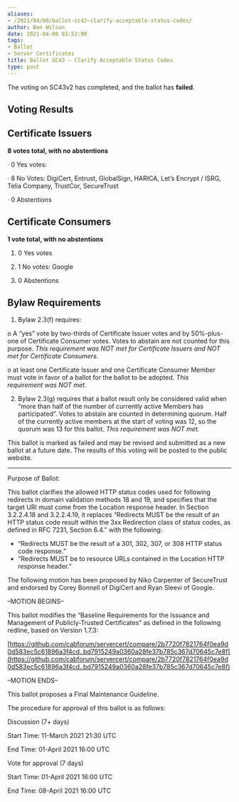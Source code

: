 ```yaml
---
aliases:
- /2021/04/08/ballot-sc43-clarify-acceptable-status-codes/
author: Ben Wilson
date: 2021-04-08 03:53:00
tags:
- Ballot
- Server Certificates
title: Ballot SC43 – Clarify Acceptable Status Codes
type: post
---
```


The voting on SC43v2 has completed, and the ballot has **failed**.

## Voting Results

## Certificate Issuers

**8 votes total, with no abstentions**

· 0 Yes votes:

· 8 No Votes: DigiCert, Entrust, GlobalSign, HARICA, Let’s Encrypt / ISRG, Telia Company, TrustCor, SecureTrust

· 0 Abstentions

## Certificate Consumers

**1 vote total, with no abstentions**

1. 0 Yes votes

1. 1 No votes: Google

1. 0 Abstentions

## Bylaw Requirements

1. Bylaw 2.3(f) requires:

o A “yes” vote by two-thirds of Certificate Issuer votes and by 50%-plus-one of Certificate Consumer votes. Votes to abstain are not counted for this purpose.
_This requirement was NOT met for Certificate Issuers and NOT met for Certificate Consumers_.

o at least one Certificate Issuer and one Certificate Consumer Member must vote in favor of a ballot for the ballot to be adopted.
_This requirement was NOT met_.

2. Bylaw 2.3(g) requires that a ballot result only be considered valid when “more than half of the number of currently active Members has participated”. Votes to abstain are counted in determining quorum. Half of the currently active members at the start of voting was 12, so the quorum was 13 for this ballot.
   _This requirement was NOT met._

This ballot is marked as failed and may be revised and submitted as a new ballot at a future date. The results of this voting will be posted to the public website.

______________________________________________________________________

Purpose of Ballot:

This ballot clarifies the allowed HTTP status codes used for following redirects in domain validation methods 18 and 19, and specifies that the target URI must come from the Location response header. In Section 3.2.2.4.18 and 3.2.2.4.19, it replaces “Redirects MUST be the result of an HTTP status code result within the 3xx Redirection class of status codes, as defined in RFC 7231, Section 6.4.” with the following:

- “Redirects MUST be the result of a 301, 302, 307, or 308 HTTP status code response.”
- “Redirects MUST be to resource URLs contained in the Location HTTP response header.”

The following motion has been proposed by Niko Carpenter of SecureTrust and endorsed by Corey Bonnell of DigiCert and Ryan Sleevi of Google.

–MOTION BEGINS–

This ballot modifies the “Baseline Requirements for the Issuance and Management of Publicly-Trusted Certificates” as defined in the following redline, based on Version 1.7.3:

[https://github.com/cabforum/servercert/compare/2b7720f7821764f0ea9d0d583ec5c61896a3f4cd..bd7915249a0360a28fe37b785c367d70645c7e8f](https://github.com/cabforum/servercert/compare/2b7720f7821764f0ea9d0d583ec5c61896a3f4cd..bd7915249a0360a28fe37b785c367d70645c7e8f)

–MOTION ENDS–

This ballot proposes a Final Maintenance Guideline.

The procedure for approval of this ballot is as follows:

Discussion (7+ days)

Start Time: 11-March 2021 21:30 UTC

End Time: 01-April 2021 16:00 UTC

Vote for approval (7 days)

Start Time: 01-April 2021 16:00 UTC

End Time: 08-April 2021 16:00 UTC